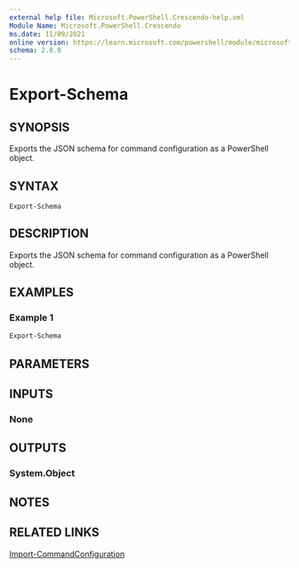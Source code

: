 ```yaml
---
external help file: Microsoft.PowerShell.Crescendo-help.xml
Module Name: Microsoft.PowerShell.Crescendo
ms.date: 11/09/2021
online version: https://learn.microsoft.com/powershell/module/microsoft.powershell.crescendo/export-schema?view=ps-modules&wt.mc_id=ps-gethelp
schema: 2.0.0
---
```


# Export-Schema

## SYNOPSIS
Exports the JSON schema for command configuration as a PowerShell object.

## SYNTAX

```
Export-Schema
```

## DESCRIPTION

Exports the JSON schema for command configuration as a PowerShell object.

## EXAMPLES

### Example 1

```powershell
Export-Schema
```

## PARAMETERS

## INPUTS

### None

## OUTPUTS

### System.Object

## NOTES

## RELATED LINKS

[Import-CommandConfiguration](Import-CommandConfiguration.md)
